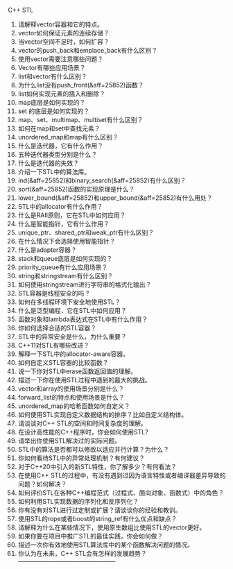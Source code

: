 C++ STL
1. 请解释vector容器和它的特点。
2. vector如何保证元素的连续存储？
3. 当vector空间不足时，如何扩容？
4. vector的push_back和emplace_back有什么区别？
5. 使用vector需要注意哪些问题？
6. Vector有哪些应用场景？
7. list和vector有什么区别？
8. 为什么list没有push_front(&aff=25852)函数？
9. list如何实现元素的插入和删除？
10. map底层是如何实现的？
11. set 的底层是如何实现的？
12. map、set、multimap、multiset有什么区别？
13. 如何在map和set中查找元素？
14. unordered_map和map有什么区别？
15. 什么是迭代器，它有什么作用？
16. 五种迭代器类型分别是什么？
17. 什么是迭代器的失效？
18. 介绍一下STL中的算法库。
19. ind(&aff=25852)和binary_search(&aff=25852)有什么区别？
20. sort(&aff=25852)函数的实现原理是什么？
21. lower_bound(&aff=25852)和upper_bound(&aff=25852)有什么用处？
22. STL中的allocator有什么作用？
23. 什么是RAII原则，它在STL中如何应用？
24. 什么是智能指针，它有什么作用？
25. unique_ptr、shared_ptr和weak_ptr有什么区别？
26. 在什么情况下会选择使用智能指针？
27. 什么是adapter容器？
28. stack和queue底层是如何实现的？
29. priority_queue有什么应用场景？
30. string和stringstream有什么区别？
31. 如何使用stringstream进行字符串的格式化输出？
32. STL容器是线程安全的吗？
33. 如何在多线程环境下安全地使用STL？
34. 什么是泛型编程，它在STL中如何应用？
35. 函数对象和lambda表达式在STL中有什么作用？
36. 你如何选择合适的STL容器？
37. STL中的异常安全是什么，为什么重要？
38. C++11对STL有哪些改进？
39. 解释一下STL中的allocator-aware容器。
40. 如何自定义STL容器的比较函数？
41. 说一下你对STL中erase函数返回值的理解。
42. 描述一下你在使用STL过程中遇到的最大的挑战。
43. vector和array的使用场景分别是什么？
44. forward_list的特点和使用场景是什么？
45. unordered_map的哈希函数如何自定义？
46. 如何使用STL实现自定义数据结构的排序？比如自定义结构体。
47. 请谈谈对C++ STL的空间和时间复杂度的理解。
48. 在设计高性能的C++程序时，你会如何使用STL?
49. 请举出你使用STL解决过的实际问题。
50. STL中的算法是否都可以修改以适应并行计算？为什么？
51. 你如何看待STL中的异常处理机制？有何建议？
52. 对于C++20中引入的新STL特性，你了解多少？有何看法？
53. 在使用C++ STL的过程中，有没有遇到过因为语言特性或者编译器差异导致的问题？如何解决？
54. 如何评价STL在各种C++编程范式（过程式、面向对象、函数式）中的角色？
55. 如何利用STL实现数据的序列化和反序列化？
56. 你有没有对STL进行过定制或扩展？请谈谈你的经验和教训。
57. 使用STL的rope或者boost的string_ref有什么优点和缺点？
58. 请解释为什么在某些情况下，使用原生数组比使用STL的vector更好。
59. 如果你要在项目中推广STL的最佳实践，你会如何做？
60. 描述一次你有效地使用STL算法库中的某个函数解决问题的情况。
61. 你认为在未来，C++ STL会有怎样的发展趋势？
————————————————
